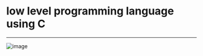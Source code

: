 # low level programming language using C
---
![image](https://pixabay.com/illustrations/retro-8bit-pc-computer-atari-dos-7010205/ "C is Fun")

